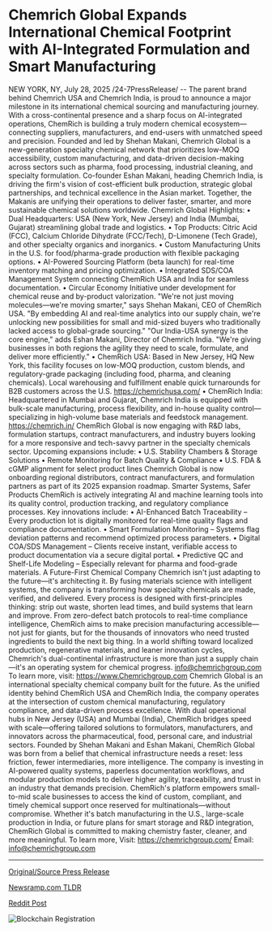 # Chemrich Global Expands International Chemical Footprint with AI-Integrated Formulation and Smart Manufacturing

NEW YORK, NY, July 28, 2025 /24-7PressRelease/ -- The parent brand behind Chemrich USA and Chemrich India, is proud to announce a major milestone in its international chemical sourcing and manufacturing journey.   With a cross-continental presence and a sharp focus on AI-integrated operations, ChemRich is building a truly modern chemical ecosystem—connecting suppliers, manufacturers, and end-users with unmatched speed and precision.  Founded and led by Shehan Makani, Chemrich Global is a new-generation specialty chemical network that prioritizes low-MOQ accessibility, custom manufacturing, and data-driven decision-making across sectors such as pharma, food processing, industrial cleaning, and specialty formulation.  Co-founder Eshan Makani, heading Chemrich India, is driving the firm's vision of cost-efficient bulk production, strategic global partnerships, and technical excellence in the Asian market. Together, the Makanis are unifying their operations to deliver faster, smarter, and more sustainable chemical solutions worldwide.  Chemrich Global Highlights:  • Dual Headquarters: USA (New York, New Jersey) and India (Mumbai, Gujarat) streamlining global trade and logistics. • Top Products: Citric Acid (FCC), Calcium Chloride Dihydrate (FCC/Tech), D-Limonene (Tech Grade), and other specialty organics and inorganics. • Custom Manufacturing Units in the U.S. for food/pharma-grade production with flexible packaging options. • AI-Powered Sourcing Platform (beta launch) for real-time inventory matching and pricing optimization. • Integrated SDS/COA Management System connecting ChemRich USA and India for seamless documentation. • Circular Economy Initiative under development for chemical reuse and by-product valorization.  "We're not just moving molecules—we're moving smarter," says Shehan Makani, CEO of ChemRich USA. "By embedding AI and real-time analytics into our supply chain, we're unlocking new possibilities for small and mid-sized buyers who traditionally lacked access to global-grade sourcing."  "Our India-USA synergy is the core engine," adds Eshan Makani, Director of Chemrich India. "We're giving businesses in both regions the agility they need to scale, formulate, and deliver more efficiently."  • ChemRich USA: Based in New Jersey, HQ New York, this facility focuses on low-MOQ production, custom blends, and regulatory-grade packaging (including food, pharma, and cleaning chemicals). Local warehousing and fulfillment enable quick turnarounds for B2B customers across the U.S.  https://chemrichusa.com/  • ChemRich India: Headquartered in Mumbai and Gujarat, Chemrich India is equipped with bulk-scale manufacturing, process flexibility, and in-house quality control—specializing in high-volume base materials and feedstock management.  https://chemrich.in/  ChemRich Global is now engaging with R&D labs, formulation startups, contract manufacturers, and industry buyers looking for a more responsive and tech-savvy partner in the specialty chemicals sector. Upcoming expansions include:  • U.S. Stability Chambers & Storage Solutions • Remote Monitoring for Batch Quality & Compliance • U.S. FDA & cGMP alignment for select product lines  Chemrich Global is now onboarding regional distributors, contract manufacturers, and formulation partners as part of its 2025 expansion roadmap.  Smarter Systems, Safer Products  ChemRich is actively integrating AI and machine learning tools into its quality control, production tracking, and regulatory compliance processes. Key innovations include:  • AI-Enhanced Batch Traceability – Every production lot is digitally monitored for real-time quality flags and compliance documentation. • Smart Formulation Monitoring – Systems flag deviation patterns and recommend optimized process parameters. • Digital COA/SDS Management – Clients receive instant, verifiable access to product documentation via a secure digital portal. • Predictive QC and Shelf-Life Modeling – Especially relevant for pharma and food-grade materials.  A Future-First Chemical Company  Chemrich isn't just adapting to the future—it's architecting it.  By fusing materials science with intelligent systems, the company is transforming how specialty chemicals are made, verified, and delivered. Every process is designed with first-principles thinking: strip out waste, shorten lead times, and build systems that learn and improve.  From zero-defect batch protocols to real-time compliance intelligence, ChemRich aims to make precision manufacturing accessible—not just for giants, but for the thousands of innovators who need trusted ingredients to build the next big thing.  In a world shifting toward localized production, regenerative materials, and leaner innovation cycles, Chemrich's dual-continental infrastructure is more than just a supply chain—it's an operating system for chemical progress.  info@chemrichgroup.com  To learn more, visit: https://www.Chemrichgroup.com  Chemrich Global is an international specialty chemical company built for the future.   As the unified identity behind ChemRich USA and ChemRich India, the company operates at the intersection of custom chemical manufacturing, regulatory compliance, and data-driven process excellence.  With dual operational hubs in New Jersey (USA) and Mumbai (India), ChemRich bridges speed with scale—offering tailored solutions to formulators, manufacturers, and innovators across the pharmaceutical, food, personal care, and industrial sectors.  Founded by Shehan Makani and Eshan Makani, ChemRich Global was born from a belief that chemical infrastructure needs a reset: less friction, fewer intermediaries, more intelligence. The company is investing in AI-powered quality systems, paperless documentation workflows, and modular production models to deliver higher agility, traceability, and trust in an industry that demands precision.  ChemRich's platform empowers small-to-mid scale businesses to access the kind of custom, compliant, and timely chemical support once reserved for multinationals—without compromise. Whether it's batch manufacturing in the U.S., large-scale production in India, or future plans for smart storage and R&D integration, ChemRich Global is committed to making chemistry faster, cleaner, and more meaningful.  To learn more, Visit:   https://chemrichgroup.com/  Email: info@chemrichgroup.com 

---

[Original/Source Press Release](https://www.24-7pressrelease.com/press-release/525256/chemrich-global-expands-international-chemical-footprint-with-ai-integrated-formulation-and-smart-manufacturing)
                    

[Newsramp.com TLDR](https://newsramp.com/curated-news/chemrich-global-revolutionizes-chemical-industry-with-ai-and-dual-continent-operations/ad08d7672387d822c2ee535467e9aa82) 

 



[Reddit Post](https://www.reddit.com/r/newsramp/comments/1mb9qeu/chemrich_global_revolutionizes_chemical_industry/) 



![Blockchain Registration](https://cdn.newsramp.app/24-7PressRelease/qrcode/257/28/rendcLGI.webp)